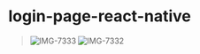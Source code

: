 # login-page-react-native

> ![IMG-7333](https://user-images.githubusercontent.com/49389693/145706660-8d7e0637-4607-4fa7-b205-514f2bbb0408.PNG) ![IMG-7332](https://user-images.githubusercontent.com/49389693/145706661-0f282e9d-a18b-417c-8665-2b369380abdb.PNG)
